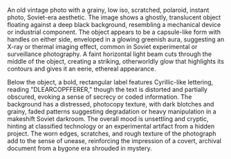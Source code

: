 An old vintage photo with a grainy, low iso, scratched, polaroid, instant photo, Soviet-era aesthetic. The image shows a ghostly, translucent object floating against a deep black background, resembling a mechanical device or industrial component. The object appears to be a capsule-like form with handles on either side, enveloped in a glowing greenish aura, suggesting an X-ray or thermal imaging effect, common in Soviet experimental or surveillance photography. A faint horizontal light beam cuts through the middle of the object, creating a striking, otherworldly glow that highlights its contours and gives it an eerie, ethereal appearance.

Below the object, a bold, rectangular label features Cyrillic-like lettering, reading "DLEARCOPFFERER," though the text is distorted and partially obscured, evoking a sense of secrecy or coded information. The background has a distressed, photocopy texture, with dark blotches and grainy, faded patterns suggesting degradation or heavy manipulation in a makeshift Soviet darkroom. The overall mood is unsettling and cryptic, hinting at classified technology or an experimental artifact from a hidden project. The worn edges, scratches, and rough texture of the photograph add to the sense of unease, reinforcing the impression of a covert, archival document from a bygone era shrouded in mystery.